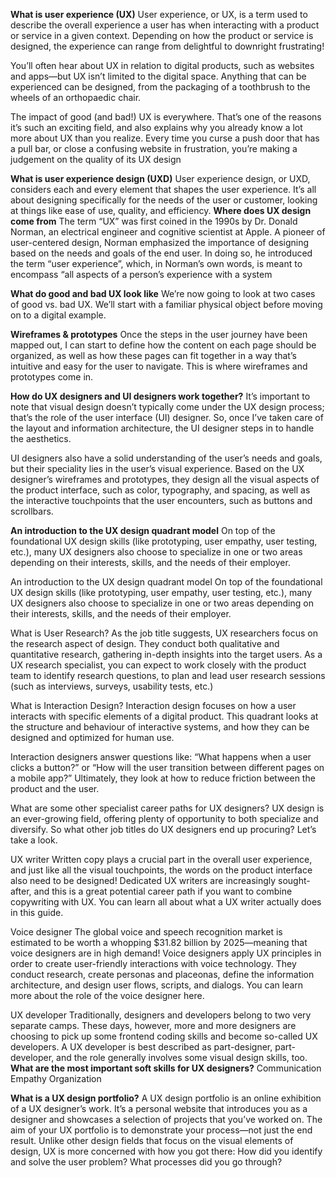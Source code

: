 **What is user experience (UX)**
User experience, or UX, is a term used to describe the overall experience a user has when interacting with a product or service in a given context. Depending on how the product or service is designed, the experience can range from delightful to downright frustrating!

You’ll often hear about UX in relation to digital products, such as websites and apps—but UX isn’t limited to the digital space. Anything that can be experienced can be designed, from the packaging of a toothbrush to the wheels of an orthopaedic chair.

The impact of good (and bad!) UX is everywhere. That’s one of the reasons it’s such an exciting field, and also explains why you already know a lot more about UX than you realize. Every time you curse a push door that has a pull bar, or close a confusing website in frustration, you’re making a judgement on the quality of its UX design

**What is user experience design (UXD)**
User experience design, or UXD, considers each and every element that shapes the user experience. It’s all about designing specifically for the needs of the user or customer, looking at things like ease of use, quality, and efficiency.
**Where does UX design come from**
The term “UX” was first coined in the 1990s by Dr. Donald Norman, an electrical engineer and cognitive scientist at Apple. A pioneer of user-centered design, Norman emphasized the importance of designing based on the needs and goals of the end user. In doing so, he introduced the term “user experience”, which, in Norman’s own words, is meant to encompass “all aspects of a person’s experience with a system

**What do good and bad UX look like**
We’re now going to look at two cases of good vs. bad UX. We’ll start with a familiar physical object before moving on to a digital example.

**Wireframes & prototypes**
Once the steps in the user journey have been mapped out, I can start to define how the content on each page should be organized, as well as how these pages can fit together in a way that’s intuitive and easy for the user to navigate. This is where wireframes and prototypes come in.

**How do UX designers and UI designers work together?**
It’s important to note that visual design doesn’t typically come under the UX design process; that’s the role of the user interface (UI) designer. So, once I’ve taken care of the layout and information architecture, the UI designer steps in to handle the aesthetics.

UI designers also have a solid understanding of the user’s needs and goals, but their speciality lies in the user’s visual experience. Based on the UX designer’s wireframes and prototypes, they design all the visual aspects of the product interface, such as color, typography, and spacing, as well as the interactive touchpoints that the user encounters, such as buttons and scrollbars.

 **An introduction to the UX design quadrant model**
On top of the foundational UX design skills (like prototyping, user empathy, user testing, etc.), many UX designers also choose to specialize in one or two areas depending on their interests, skills, and the needs of their employer.

 An introduction to the UX design quadrant model
On top of the foundational UX design skills (like prototyping, user empathy, user testing, etc.), many UX designers also choose to specialize in one or two areas depending on their interests, skills, and the needs of their employer.
 
What is User Research?
As the job title suggests, UX researchers focus on the research aspect of design. They conduct both qualitative and quantitative research, gathering in-depth insights into the target users. As a UX research specialist, you can expect to work closely with the product team to identify research questions, to plan and lead user research sessions (such as interviews, surveys, usability tests, etc.)

What is Interaction Design?
Interaction design focuses on how a user interacts with specific elements of a digital product. This quadrant looks at the structure and behaviour of interactive systems, and how they can be designed and optimized for human use.

Interaction designers answer questions like: “What happens when a user clicks a button?” or “How will the user transition between different pages on a mobile app?” Ultimately, they look at how to reduce friction between the product and the user.

 What are some other specialist career paths for UX designers? 
UX design is an ever-growing field, offering plenty of opportunity to both specialize and diversify. So what other job titles do UX designers end up procuring? Let’s take a look.

UX writer
Written copy plays a crucial part in the overall user experience, and just like all the visual touchpoints, the words on the product interface also need to be designed! Dedicated UX writers are increasingly sought-after, and this is a great potential career path if you want to combine copywriting with UX. You can learn all about what a UX writer actually does in this guide.

Voice designer
The global voice and speech recognition market is estimated to be worth a whopping $31.82 billion by 2025—meaning that voice designers are in high demand! Voice designers apply UX principles in order to create user-friendly interactions with voice technology. They conduct research, create personas and placeonas, define the information architecture, and design user flows, scripts, and dialogs. You can learn more about the role of the voice designer here.

UX developer
Traditionally, designers and developers belong to two very separate camps. These days, however, more and more designers are choosing to pick up some frontend coding skills and become so-called UX developers. A UX developer is best described as part-designer, part-developer, and the role generally involves some visual design skills, too.
**What are the most important soft skills for UX designers?**
Communication
Empathy
Organization

 **What is a UX design portfolio?**
A UX design portfolio is an online exhibition of a UX designer’s work. It’s a personal website that introduces you as a designer and showcases a selection of projects that you’ve worked on. The aim of your UX portfolio is to demonstrate your process—not just the end result. Unlike other design fields that focus on the visual elements of design, UX is more concerned with how you got there: How did you identify and solve the user problem? What processes did you go through?


